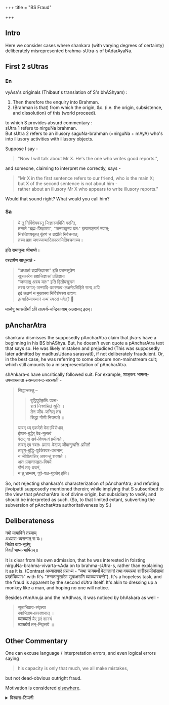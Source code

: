 +++
title = "BS Fraud"

+++
## Intro
Here we consider cases where shankara (with varying degrees of certainty) deliberately misrepresented brahma-sUtra-s of bAdarAyaNa.

## First 2 sUtras
### En
vyAsa's originals (Thibaut's translation of S's bhAShyam) :

1. Then therefore the enquiry into Brahman.
2. (Brahman is that) from which the origin, &c. (i.e. the origin, subsistence, and dissolution) of this (world proceed).

to which S provides absurd commentary :  
sUtra 1 refers to nirguNa brahman.  
But sUtra 2 refers to an illusory saguNa-brahman (=nirguNa + mAyA) who's into illusory activities with illusory objects.

Suppose I say -

> "Now I will talk about Mr X. He's the one who writes good reports.",

and someone, claiming to interpret me correctly, says -

> "Mr X in the first sentence refers to our friend, who is the main X;  
> but X of the second sentence is not about him -  
rather about an illusory Mr X who appears to write illusory reports."

Would that sound right? What would you call him?


### Sa
> ये तु निर्विशेषवस्तु जिज्ञास्यमिति वदन्ति,  
तन्मते "ब्रह्म-जिज्ञासा", "जन्माद्यस्य यतः" इत्यसङ्गतं स्यात्;  
निरतिशयबृहत् बृंहणं च ब्रह्मेति निर्वचनात्;  
तच्च ब्रह्म जगज्जन्मादिकारणमितिवचनाच्च।

इति रामानुजः श्रीभाष्ये।

वरदार्येण साधूच्यते -

> "अथातो ब्रह्मजिज्ञासा" इति प्रथमसूत्रेण  
सूत्रकारेण ब्रह्मजिज्ञासां प्रतिज्ञाय  
"जन्माद्य् अस्य यतः" इति द्वितीयसूत्रण  
तस्य जगज्-जन्मादि-कारणत्व-लक्षणेऽभिहिते सत्य् अपि  
इदं लक्षणं न मुख्यस्य निर्विशेषस्य ब्रह्मणः  
इत्यादिव्याख्यानं कथं स्वरसं भवेत्? 🤣

माध्वेषु व्यासतीर्थो ऽपि तात्पर्य-चन्द्रिकायाम् अलक्षयद् इदम्। 

## pAncharAtra
shankara dismisses the supposedly pAncharAtra claim that jIva-s have a beginning in his BS bhAShya. But, he doesn't even quote a pAncharAtra text that says so. He was likely mistaken and prejudiced (This was supposedly later admitted by madhusUdana sarasvatI), if not deliberately fraudulent. Or, in the best case, he was referring to some obscure non-mainstream cult; which still amounts to a misrepresentation of pAncharAtra.

shAnkara-s have uncritically followed suit. For example, शाङ्करः भामत्य्-उपव्याख्याता +अमलानन्द-सरस्वती - 

> सिद्धान्तस्तु – 
> 
> > बुद्धिपूर्वकृतिः पञ्च-  
रात्रं  निःश्वसितं श्रुतिः ।  
तेन जीव-जनिस् तत्र  
सिद्धा गौणी नियम्यते ॥  
>
> यावद् ध्य् एकदेशे वेदाऽविरोधाद्  
ईश्वर-बुद्धेर् वेद-मूलत्वं  
वेदाद् वा सर्व-विषयत्वं प्रमीयते ,  
तावद् एव स्वतः-प्रमाण-वेदाज् जीवानुत्पत्ति-प्रमितौ  
तादृग्-बुद्धि-पूर्वकेश्वर-वचनान्  
न जीवोत्पत्तिर् अवगन्तुं शक्यते ।  
अतः प्रमाणापहृत-विषये  
गौणं तद्-वचनं,  
न तु भ्रान्तम्, पूर्व-पक्ष-युक्तेर् इति।  

So, not rejecting shankara's characterization of pAncharAtra; and refuting jIvotpatti supposedly mentioned therein; while implying that S subscribed to the view that 
pAncharAtra is of divine origin, but subsidiary to vedA; and should be interpreted as such. (So, to that limited extant, subverting the subversion of pAncharAtra authoritativeness by S.)

## Deliberateness
नमो मायाविने तस्माय्  
अध्यास-व्यसनात् स यः।  
चिक्षेप ब्रह्म-सूत्रेषु  
विवर्तं भाष्य-भाषितम्॥

It is clear from his own admission, that he was interested in foisting nirguNa-brahma-vivarta-vAda on to brahma-sUtra-s, rather than explaining it as it is. (Contrast अध्यासवादं प्रसाध्य - "यथा चायमर्थो वेदान्तानां तथा वयमस्यां शारीरकमीमांसायां प्रदर्शयिष्यामः" with R's "तन्मतानुसारेण सूत्राक्षराणि व्याख्यास्यन्ते"). It's a hopeless task, and the fraud is apparent by the second sUtra itself. It's akin to dressing up a monkey like a man, and hoping no one will notice.

Besides rAmAnuja and the mAdhvas, it was noticed by bhAskara as well - 

> सूत्राभिप्राय-संवृत्या  
> स्वाभिप्राय-प्रकाशनात् ।  
> **व्याख्यातं** यैर् इदं शास्त्रं  
> **व्याख्येयं** तन्-निवृत्तये ॥

## Other Commentary
One can excuse language / interpretation errors, and even logical errors saying 

> his capacity is only that much, we all make mistakes,

but not dead-obvious outright fraud. 

Motivation is considered [elsewhere](../motivation/motivation_for_BS?printCols=1&bodyFontSize=0.4cm&includeStyle=true). 

<details><summary>विश्वास-टिप्पनी</summary>

Was going to say how my regard for shankara reached "record levels" upon noticing this, but then what to say about us v1s for whom this is the (numerically) preeminent darshana!?  
But maybe it's too much to expect much else considering "uttarAyaNa" and all.  
Still points to a deep systemic failure. The most charitable guess is that the muzzie invasion is to blame for the "time-freeze" and major talent loss.
</details>


